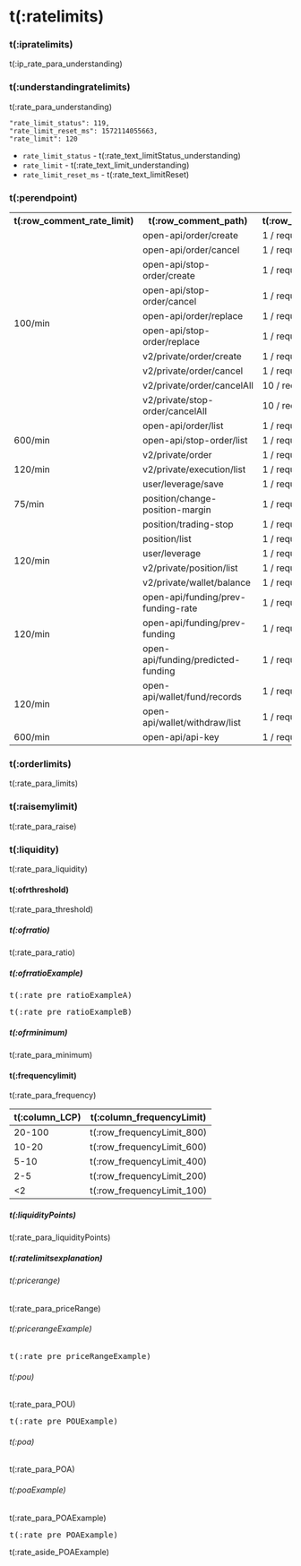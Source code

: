 # t(:ratelimits)
### t(:ipratelimits)
t(:ip_rate_para_understanding)

### t(:understandingratelimits)
t(:rate_para_understanding)

```
"rate_limit_status": 119,
"rate_limit_reset_ms": 1572114055663,
"rate_limit": 120
```

* `rate_limit_status` - t(:rate_text_limitStatus_understanding)
* `rate_limit` - t(:rate_text_limit_understanding)
* `rate_limit_reset_ms` - t(:rate_text_limitReset)


### t(:perendpoint)
<table class="custom_table">
  <tr>
    <th>t(:row_comment_rate_limit)</th>
    <th>t(:row_comment_path)</th>
    <th>t(:row_comment_consume)</th>
  </tr>
  <tr>
    <td rowspan="10">100/min</td>
    <td>open-api/order/create </td>
    <td>1 / request</td>
  </tr>
  <tr><td>open-api/order/cancel       </td><td>1 / request</td></tr>
  <tr><td>open-api/stop-order/create  </td><td>1 / request</td></tr>
  <tr><td>open-api/stop-order/cancel  </td><td>1 / request</td></tr>
  <tr><td>open-api/order/replace      </td><td>1 / request</td></tr>
  <tr><td>open-api/stop-order/replace </td><td>1 / request</td></tr>
  <tr><td>v2/private/order/create     </td><td>1 / request</td></tr>
  <tr><td>v2/private/order/cancel     </td><td>1 / request</td></tr>
  <tr><td>v2/private/order/cancelAll  </td><td>10 / request</td></tr>
  <tr><td>v2/private/stop-order/cancelAll </td><td>10 / request</td></tr>
  <tr>
    <td rowspan="3">600/min</td>
    <td>open-api/order/list </td>
    <td>1 / request</td>
  </tr>
  <tr><td>open-api/stop-order/list </td><td>1 / request</td></tr>
  <tr><td>v2/private/order </td><td>1 / request</td></tr>
  <tr>
    <td>120/min</td>
    <td>v2/private/execution/list</td>
    <td>1 / request</td>
  </tr>
  <tr>
    <td rowspan="3">75/min</td>
    <td>user/leverage/save  </td>
    <td>1 / request</td>
  </tr>
  <tr><td>position/change-position-margin </td><td>1 / request</td></tr>
  <tr><td>position/trading-stop           </td><td>1 / request</td></tr>
  <tr>
    <td rowspan="4">120/min</td>
    <td>position/list  </td>
    <td>1 / request</td>
  </tr>
  <tr><td>user/leverage</td><td>1 / request</td></tr>
  <tr><td>v2/private/position/list</td><td>1 / request</td></tr>
    <tr><td>v2/private/wallet/balance</td><td>1 / request</td></tr>
  <tr>
    <td rowspan="3">120/min</td>
    <td>open-api/funding/prev-funding-rate  </td>
    <td>1 / request</td>
  </tr>
  <tr><td>open-api/funding/prev-funding      </td><td>1 / request</td></tr>
  <tr><td>open-api/funding/predicted-funding </td><td>1 / request</td></tr>
  <tr>
    <td rowspan="2">120/min</td>
    <td>open-api/wallet/fund/records  </td>
    <td>1 / request</td>
  </tr>
<tr><td>open-api/wallet/withdraw/list </td><td>1 / request</td></tr>
<tr>
    <td rowspan="1">600/min</td>
    <td>open-api/api-key  </td>
    <td>1 / request</td>
  </tr>
</table>

### t(:orderlimits)
t(:rate_para_limits)

### t(:raisemylimit)
t(:rate_para_raise)

### t(:liquidity)
t(:rate_para_liquidity)

#### t(:ofrthreshold)
t(:rate_para_threshold)

##### t(:ofrratio)
t(:rate_para_ratio)

##### t(:ofrratioExample)


<pre class="center-column-nonindent">
t(:rate_pre_ratioExampleA)
</pre>

<pre class="center-column-nonindent">
t(:rate_pre_ratioExampleB)
</pre>


##### t(:ofrminimum)
t(:rate_para_minimum)


#### t(:frequencylimit)
t(:rate_para_frequency)


| t(:column_LCP) | t(:column_frequencyLimit) |
|  ----    | ----  |
| 20-100  | t(:row_frequencyLimit_800) |
| 10-20   | t(:row_frequencyLimit_600) |
| 5-10    | t(:row_frequencyLimit_400) |
| 2-5     | t(:row_frequencyLimit_200) |
| <2      | t(:row_frequencyLimit_100) |

##### t(:liquidityPoints)
t(:rate_para_liquidityPoints)

##### t(:ratelimitsexplanation)
###### t(:pricerange)
t(:rate_para_priceRange)

###### t(:pricerangeExample)
<pre class="center-column-nonindent">
t(:rate_pre_priceRangeExample)
</pre>


###### t(:pou)
t(:rate_para_POU)

<pre class="center-column-nonindent">
t(:rate_pre_POUExample)
</pre>


###### t(:poa)
t(:rate_para_POA)

###### t(:poaExample)
t(:rate_para_POAExample)

<pre class="center-column-nonindent">
t(:rate_pre_POAExample)
</pre>

<aside class="notice">
t(:rate_aside_POAExample)
</aside>
